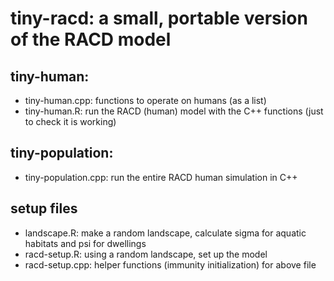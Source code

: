 # tiny-racd: a small, portable version of the RACD model

## tiny-human:
  * tiny-human.cpp: functions to operate on humans (as a list)
  * tiny-human.R: run the RACD (human) model with the C++ functions (just to check it is working)

## tiny-population:
  * tiny-population.cpp: run the entire RACD human simulation in C++

## setup files
  * landscape.R: make a random landscape, calculate sigma for aquatic habitats and psi for dwellings
  * racd-setup.R: using a random landscape, set up the model
  * racd-setup.cpp: helper functions (immunity initialization) for above file
